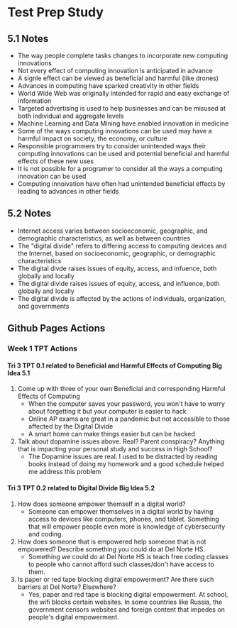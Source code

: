 # Test Prep Study

## 5.1 Notes
- The way people complete tasks changes to incorporate new computing innovations
- Not every effect of computing innovation is anticipated in advance
- A signle effect can be viewed as beneficial and harmful (like drones)
- Advances in computing have sparked creativity in other fields
- World Wide Web was originally intended for rapid and easy exchange of information 
- Targeted advertising is used to help businesses and can be misused at both individual and aggregate levels 
- Machine Learning and Data Mining have enabled innovation in medicine
- Some of the ways computing innovations can be used may have a harmful impact on society, the economy, or culture
- Responsible programmers try to consider unintended ways their computing innovations can be used and potential beneficial and harmful effects of these new uses
- It is not possible for a programer to consider all the ways a computing innovation can be used
- Computing innoivation have often had unintended beneficial effects by leading to advances in other fields
## 5.2 Notes
- Internet access varies between socioeconomic, geographic, and demographic characteristics, as well as between countries
- The "digital divide" refers to differing access to computing devices and the Internet, based on socioeconomic, geographic, or demographic characteristics
- The digital divde raises issues of equity, access, and infuence, both globally and locally
- The digital divide raises issues of equity, access, and influence, both globally and locally
- The digital divide is affected by the actions of individuals, organization, and governments
## Github Pages Actions
### Week 1 TPT Actions

#### Tri 3 TPT 0.1 related to Beneficial and Harmful Effects of Computing Big Idea 5.1
1. Come up with three of your own Beneficial and corresponding Harmful Effects of Computing
     - When the computer saves your password, you won't have to worry about forgetting it but your computer is easier to hack
     - Online AP exams are great in a pandemic but not accessible to those affected by the Digital Divide
     - A smart home can make things easier but can be hacked
3. Talk about dopamine issues above. Real? Parent conspiracy? Anything that is impacting your personal study and success in High School?
     - The Dopamine issues are real. I used to be distracted by reading books instead of doing my homework and a good schedule helped me address this problem
#### Tri 3 TPT 0.2 related to Digital Divide Big Idea 5.2
1. How does someone empower themself in a digital world?
     - Someone can empower themselves in a digital world by having access to devices like computers, phones, and tablet. Something that will empower people even more is
     knowledge of cybersecurity and coding.
2. How does someone that is empowered help someone that is not empowered? Describe something you could do at Del Norte HS.
     - Something we could do at Del Norte HS is teach free coding classes to people who cannot afford such classes/don't have access to them.
4. Is paper or red tape blocking digital empowerment? Are there such barriers at Del Norte? Elsewhere?
     - Yes, paper and red tape is blocking digital empowerment. At school, the wifi blocks certain websites. In some countries like Russia, the government censors websites and
     foreign content that impedes on people's digital empowerment.
